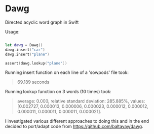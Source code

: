 # Dawg
Directed acyclic word graph in Swift

Usage:
```swift

let dawg = Dawg()
dawg.insert("car")
dawg.insert("plane")

assert(dawg.lookup("plane"))

```

Running insert function on each line of a 'sowpods' file took:
> 69.189 seconds

Running lookup function on 3 words (10 times) took: 
> average: 0.000, relative standard deviation: 285.885%, values: [0.002727, 0.000013, 0.000006, 0.000023, 0.000012, 0.000012, 0.000011, 0.000011, 0.000011, 0.000021].

I investigated various different approaches to doing this and in the end decided to port/adapt code from https://github.com/baltavay/dawg.

